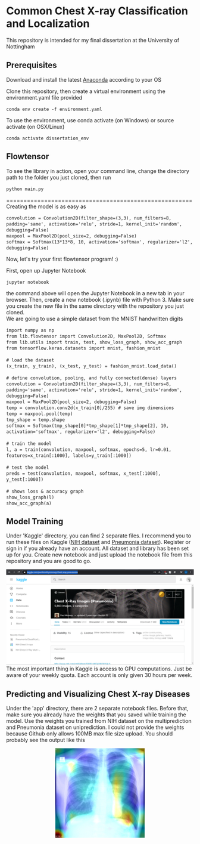 # Common Chest X-ray Classification and Localization

This repository is intended for my final dissertation at the University of Nottingham


## Prerequisites

Download and install the latest [Anaconda]([https://www.anaconda.com/distribution/](https://www.anaconda.com/distribution/)) according to your OS

Clone this repository, then create a virtual environment using the environment.yaml file provided
```shell
conda env create -f environment.yaml
```
To use the environment, use conda activate (on Windows) or source activate (on OSX/Linux)
```shell
conda activate dissertation_env
```

## Flowtensor
To see the library in action, open your command line, change the directory path to the folder you just cloned, then run
```shell
python main.py
```
======================================================
Creating the model is as easy as
```
convolution = Convolution2D(filter_shape=(3,3), num_filters=8, padding='same', activation='relu', stride=1, kernel_init='random', debugging=False)
maxpool = MaxPool2D(pool_size=2, debugging=False)
softmax = Softmax(13*13*8, 10, activation='softmax', regularizer='l2', debugging=False)
```

Now, let's try your first flowtensor program! :)

First, open up Jupyter Notebook
```shell
jupyter notebook
```
the command above will open the Jupyter Notebook in a new tab in your browser. Then, create a new notebook (.ipynb) file with Python 3. Make sure you create the new file in the same directory with the repository you just cloned.
<br>
We are going to use a simple dataset from the MNIST handwritten digits
```
import numpy as np
from lib.flowtensor import Convolution2D, MaxPool2D, Softmax
from lib.utils import train, test, show_loss_graph, show_acc_graph
from tensorflow.keras.datasets import mnist, fashion_mnist

# load the dataset
(x_train, y_train), (x_test, y_test) = fashion_mnist.load_data()

# define convolution, pooling, and fully connected(dense) layers
convolution = Convolution2D(filter_shape=(3,3), num_filters=8, padding='same', activation='relu', stride=1, kernel_init='random', debugging=False)
maxpool = MaxPool2D(pool_size=2, debugging=False)
temp = convolution.conv2d(x_train[0]/255) # save img dimensions
temp = maxpool.pool(temp)
tmp_shape = temp.shape
softmax = Softmax(tmp_shape[0]*tmp_shape[1]*tmp_shape[2], 10, activation='softmax', regularizer='l2', debugging=False)

# train the model
l, a = train(convolution, maxpool, softmax, epochs=5, lr=0.01, features=x_train[:1000], labels=y_train[:1000])

# test the model
preds = test(convolution, maxpool, softmax, x_test[:1000], y_test[:1000])

# shows loss & accuracy graph
show_loss_graph(l)
show_acc_graph(a)
```

## Model Training

Under 'Kaggle' directory, you can find 2 separate files. I recommend you to run these files on Kaggle ([NIH dataset]([https://www.kaggle.com/nih-chest-xrays/data](https://www.kaggle.com/nih-chest-xrays/data)) and [Pneumonia dataset]([https://www.kaggle.com/paultimothymooney/chest-xray-pneumonia](https://www.kaggle.com/paultimothymooney/chest-xray-pneumonia))). Register or sign in if you already have an account. All dataset and library has been set up for you. Create new notebook and just upload the notebook file from this repository and you are good to go.
<div align="center">
  <img src="./img/kaggle_new_notebook.PNG">
</div>
The most important thing in Kaggle is access to GPU computations. Just be aware of your weekly quota. Each account is only given 30 hours per week.

## Predicting and Visualizing Chest X-ray Diseases

Under the 'app' directory, there are 2 separate notebook files. Before that, make sure you already have the weights that you saved while training the model. Use the weights you trained from NIH dataset on the multiprediction and Pneumonia dataset on uniprediction. I could not provide the weights because Github only allows 100MB max file size upload.
You should probably see the output like this
<div align="center">
  <img src="./img/output.jpeg" width=240, height=240>
</div>
